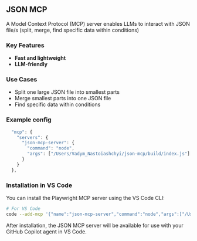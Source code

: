 ## JSON MCP

A Model Context Protocol (MCP) server enables LLMs to interact with JSON file/s (split, merge, find specific data within conditions)

### Key Features

- **Fast and lightweight**
- **LLM-friendly**

### Use Cases

- Split one large JSON file into smallest parts
- Merge smallest parts into one JSON file
- Find specific data within conditions

### Example config

```js
  "mcp": {
    "servers": {
      "json-mcp-server": {
        "command": "node",
        "args": ["/Users/Vadym_Nastoiashchyi/json-mcp/build/index.js"]
      }
    }
  },
```

### Installation in VS Code

You can install the Playwright MCP server using the VS Code CLI:

```bash
# For VS Code
code --add-mcp '{"name":"json-mcp-server","command":"node","args":["/Users/Vadym_Nastoiashchyi/json-mcp/build/index.js"]}'
```

After installation, the JSON MCP server will be available for use with your GitHub Copilot agent in VS Code.
